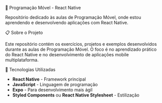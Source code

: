 📱 Programação Móvel - React Native

Repositório dedicado às aulas de Programação Móvel, onde estou aprendendo e desenvolvendo aplicações com React Native.

📋 Sobre o Projeto

Este repositório contém os exercícios, projetos e exemplos desenvolvidos durante as aulas de Programação Móvel. O foco é no aprendizado prático do React Native e no desenvolvimento de aplicações mobile multiplataforma.

🚀 Tecnologias Utilizadas

- **React Native** - Framework principal
- **JavaScript** - Linguagem de programação
- **Expo** - Para desenvolvimento mais ágil
- **Styled Components** ou **React Native Stylesheet** - Estilização

